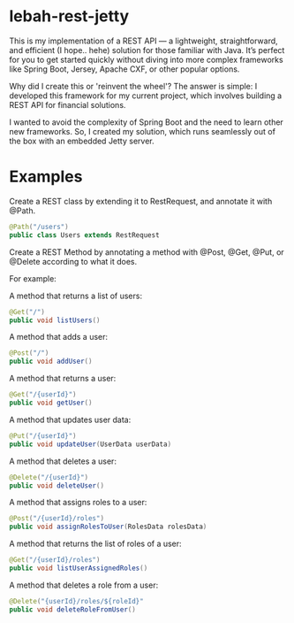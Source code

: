 # lebah-rest-jetty

This is my implementation of a REST API — a lightweight, straightforward, and efficient (I hope.. hehe) solution for those familiar with Java. It’s perfect for you to get started quickly without diving into more complex frameworks like Spring Boot, Jersey, Apache CXF, or other popular options.

Why did I create this or 'reinvent the wheel'? The answer is simple: I developed this framework for my current project, which involves building a REST API for financial solutions.

I wanted to avoid the complexity of Spring Boot and the need to learn other new frameworks. So, I created my solution, which runs seamlessly out of the box with an embedded Jetty server.

# Examples

Create a REST class by extending it to RestRequest, and annotate it with @Path.
```java
@Path("/users")
public class Users extends RestRequest

```

Create a REST Method by annotating a method with @Post, @Get, @Put, or @Delete according to what it does.

For example:

A method that returns a list of users:
```java
@Get("/")
public void listUsers()
```

A method that adds a user:
```java
@Post("/")
public void addUser()
```

A method that returns a user:
```java
@Get("/{userId}")
public void getUser()
```

A method that updates user data:
```java
@Put("/{userId}")
public void updateUser(UserData userData)
```

A method that deletes a user:
```java
@Delete("/{userId}")
public void deleteUser()
```

A method that assigns roles to a user:
```java
@Post("/{userId}/roles")
public void assignRolesToUser(RolesData rolesData)
```

A method that returns the list of roles of a user:
```java
@Get("/{userId}/roles")
public void listUserAssignedRoles()
```

A method that deletes a role from a user:
```java
@Delete("{userId}/roles/${roleId}"
public void deleteRoleFromUser()
```

```


